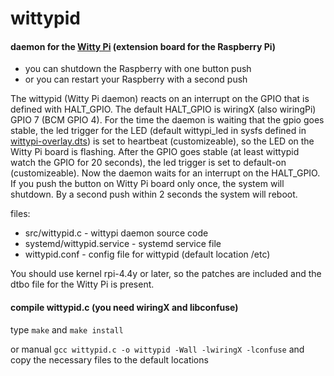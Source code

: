 # wittypid

#### daemon for the [Witty Pi](http://www.uugear.com/product/witty-pi-realtime-clock-and-power-management-for-raspberry-pi/ "Witty Pi by UUGear") (extension board for the Raspberry Pi)

* you can shutdown the Raspberry with one button push
* or you can restart your Raspberry with a second push 

The wittypid (Witty Pi daemon) reacts on an interrupt on the GPIO that is defined with HALT_GPIO.
The default HALT_GPIO is wiringX (also wiringPi) GPIO 7 (BCM GPIO 4).
For the time the daemon is waiting that the gpio goes stable, the led trigger for the LED (default wittypi_led in sysfs defined in [wittypi-overlay.dts](https://github.com/raspberrypi/linux/blob/rpi-4.4.y/arch/arm/boot/dts/overlays/wittypi-overlay.dts))
is set to heartbeat (customizeable), so the LED on the Witty Pi board is flashing. 
After the GPIO goes stable (at least wittypid watch the GPIO for 20 seconds), the led trigger
is set to default-on (customizeable). Now the daemon waits for an interrupt on the HALT_GPIO.
If you push the button on Witty Pi board only once, the system will shutdown.
By a second push within 2 seconds the system will reboot.

files:
* src/wittypid.c - wittypi daemon source code
* systemd/wittypid.service - systemd service file
* wittypid.conf - config file for wittypid (default location /etc)

You should use kernel rpi-4.4y or later, so the patches are included and the dtbo file for the Witty Pi is present.

#### compile wittypid.c (you need wiringX and libconfuse)
type ```make``` and ```make install```

or manual ```gcc wittypid.c -o wittypid -Wall -lwiringX -lconfuse```
and copy the necessary files to the default locations
